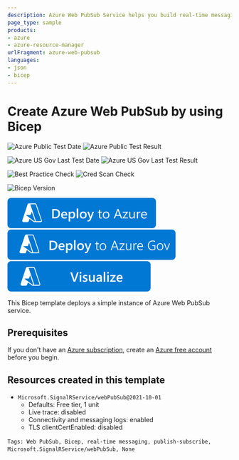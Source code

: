 ```yaml
---
description: Azure Web PubSub Service helps you build real-time messaging web applications using WebSockets and the publish-subscribe pattern. This uses Bicep language to create and configure a Web PubSub resource. You can use this template to conveniently deploy Web PubSub for a tutorial or testing, or as a building block for more complex deployments with Web PubSub.
page_type: sample
products:
- azure
- azure-resource-manager
urlFragment: azure-web-pubsub
languages:
- json
- bicep
---
```

# Create Azure Web PubSub by using Bicep

![Azure Public Test Date](https://azurequickstartsservice.blob.core.windows.net/badges/quickstarts/microsoft.web/azure-web-pubsub/PublicLastTestDate.svg)
![Azure Public Test Result](https://azurequickstartsservice.blob.core.windows.net/badges/quickstarts/microsoft.web/azure-web-pubsub/PublicDeployment.svg)

![Azure US Gov Last Test Date](https://azurequickstartsservice.blob.core.windows.net/badges/quickstarts/microsoft.web/azure-web-pubsub/FairfaxLastTestDate.svg)
![Azure US Gov Last Test Result](https://azurequickstartsservice.blob.core.windows.net/badges/quickstarts/microsoft.web/azure-web-pubsub/FairfaxDeployment.svg)

![Best Practice Check](https://azurequickstartsservice.blob.core.windows.net/badges/quickstarts/microsoft.web/azure-web-pubsub/BestPracticeResult.svg)
![Cred Scan Check](https://azurequickstartsservice.blob.core.windows.net/badges/quickstarts/microsoft.web/azure-web-pubsub/CredScanResult.svg)

![Bicep Version](https://azurequickstartsservice.blob.core.windows.net/badges/quickstarts/microsoft.web/azure-web-pubsub/BicepVersion.svg)

[![Deploy To Azure](https://raw.githubusercontent.com/Azure/azure-quickstart-templates/master/1-CONTRIBUTION-GUIDE/images/deploytoazure.svg?sanitize=true)](https://portal.azure.com/#create/Microsoft.Template/uri/https%3A%2F%2Fraw.githubusercontent.com%2FAzure%2Fazure-quickstart-templates%2Fmaster%2Fquickstarts%2Fmicrosoft.web%2Fazure-web-pubsub%2Fazuredeploy.json)
[![Deploy To Azure US Gov](https://raw.githubusercontent.com/Azure/azure-quickstart-templates/master/1-CONTRIBUTION-GUIDE/images/deploytoazuregov.svg?sanitize=true)](https://portal.azure.us/#create/Microsoft.Template/uri/https%3A%2F%2Fraw.githubusercontent.com%2FAzure%2Fazure-quickstart-templates%2Fmaster%2Fquickstarts%2Fmicrosoft.web%2Fazure-web-pubsub%2Fazuredeploy.json)
[![Visualize](https://raw.githubusercontent.com/Azure/azure-quickstart-templates/master/1-CONTRIBUTION-GUIDE/images/visualizebutton.svg?sanitize=true)](http://armviz.io/#/?load=https%3A%2F%2Fraw.githubusercontent.com%2FAzure%2Fazure-quickstart-templates%2Fmaster%2Fquickstarts%2Fmicrosoft.web%2Fazure-web-pubsub%2Fazuredeploy.json)

This Bicep template deploys a simple instance of Azure Web PubSub service. <!--For more information about how to use this template, see [Quickstart: Create an Azure Web PubSub service by using a Bicep file]( insert link here as soon as it is available )-->

## Prerequisites

If you don't have an [Azure subscription](/azure/guides/developer/azure-developer-guide#understanding-accounts-subscriptions-and-billing), create an [Azure free account](https://azure.microsoft.com/free/?ref=microsoft.com&utm_source=microsoft.com&utm_medium=docs&utm_campaign=visualstudio) before you begin.

## Resources created in this template

- `Microsoft.SignalRService/webPubSub@2021-10-01`
  - Defaults: Free tier, 1 unit
  - Live trace: disabled
  - Connectivity and messaging logs: enabled
  - TLS clientCertEnabled: disabled

`Tags: Web PubSub, Bicep, real-time messaging, publish-subscribe, Microsoft.SignalRService/webPubSub, None`
